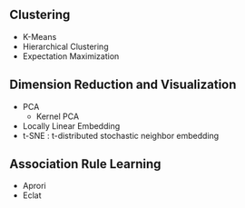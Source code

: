 ## Clustering

* K-Means
* Hierarchical Clustering
* Expectation Maximization 

## Dimension Reduction and Visualization

* PCA
  * Kernel PCA
* Locally Linear Embedding
* t-SNE : t-distributed stochastic neighbor embedding

## Association Rule Learning

* Aprori
* Eclat



